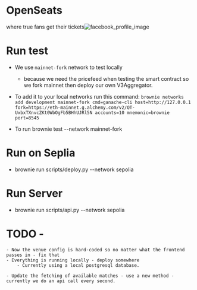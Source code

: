 # OpenSeats
where true fans get their tickets![facebook_profile_image](https://user-images.githubusercontent.com/79459355/235314704-4431ddaf-066c-494e-8e58-d79da18bc951.png)


# Run test
- We use `mainnet-fork` network to test locally
    - because we need the pricefeed when testing the smart contract
    so we fork mainnet then deploy our own V3Aggregator.

- To add it to your local networks run this command:
`brownie networks add development mainnet-fork cmd=ganache-cli host=http://127.0.0.1 fork=https://eth-mainnet.g.alchemy.com/v2/QT-UxbxTXnvcZKt0WbOgFb5BHhUJRl5N accounts=10 mnemonic=brownie port=8545`

- To run
brownie test --network mainnet-fork

# Run on Seplia
- brownie run scripts/deploy.py --network sepolia

# Run Server
- brownie run scripts/api.py --network sepolia



# TODO - 
    - Now the venue config is hard-coded so no matter what the frontend passes in - fix that
    - Everything is running locally - deploy somewhere
        - Currently using a local postgresql database.

    - Update the fetching of available matches - use a new method - currently we do an api call every second.


